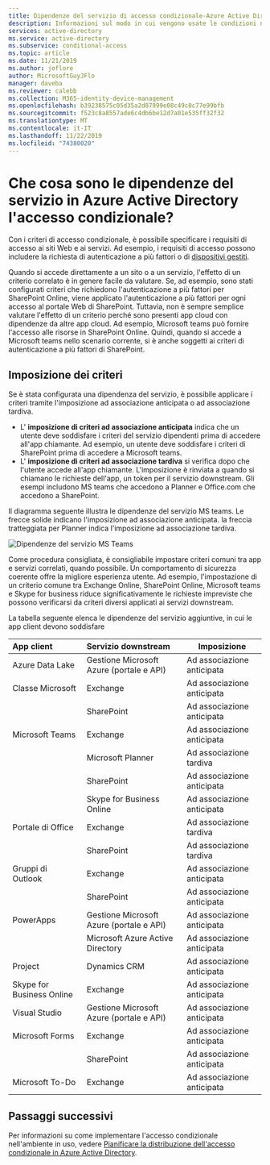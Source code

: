```yaml
---
title: Dipendenze del servizio di accesso condizionale-Azure Active Directory
description: Informazioni sul modo in cui vengono usate le condizioni nell'accesso condizionale Azure Active Directory per attivare un criterio.
services: active-directory
ms.service: active-directory
ms.subservice: conditional-access
ms.topic: article
ms.date: 11/21/2019
ms.author: joflore
author: MicrosoftGuyJFlo
manager: daveba
ms.reviewer: calebb
ms.collection: M365-identity-device-management
ms.openlocfilehash: b39238575c05d35a2d87999e08c49c0c77e99bfb
ms.sourcegitcommit: f523c8a8557ade6c4db6be12d7a01e535ff32f32
ms.translationtype: MT
ms.contentlocale: it-IT
ms.lasthandoff: 11/22/2019
ms.locfileid: "74380020"
---
```

# <a name="what-are-service-dependencies-in-azure-active-directory-conditional-access"></a>Che cosa sono le dipendenze del servizio in Azure Active Directory l'accesso condizionale? 

Con i criteri di accesso condizionale, è possibile specificare i requisiti di accesso ai siti Web e ai servizi. Ad esempio, i requisiti di accesso possono includere la richiesta di autenticazione a più fattori o di [dispositivi gestiti](require-managed-devices.md). 

Quando si accede direttamente a un sito o a un servizio, l'effetto di un criterio correlato è in genere facile da valutare. Se, ad esempio, sono stati configurati criteri che richiedono l'autenticazione a più fattori per SharePoint Online, viene applicato l'autenticazione a più fattori per ogni accesso al portale Web di SharePoint. Tuttavia, non è sempre semplice valutare l'effetto di un criterio perché sono presenti app cloud con dipendenze da altre app cloud. Ad esempio, Microsoft teams può fornire l'accesso alle risorse in SharePoint Online. Quindi, quando si accede a Microsoft teams nello scenario corrente, si è anche soggetti ai criteri di autenticazione a più fattori di SharePoint.   

## <a name="policy-enforcement"></a>Imposizione dei criteri 

Se è stata configurata una dipendenza del servizio, è possibile applicare i criteri tramite l'imposizione ad associazione anticipata o ad associazione tardiva. 

- L' **imposizione di criteri ad associazione anticipata** indica che un utente deve soddisfare i criteri del servizio dipendenti prima di accedere all'app chiamante. Ad esempio, un utente deve soddisfare i criteri di SharePoint prima di accedere a Microsoft teams. 
- L' **imposizione di criteri ad associazione tardiva** si verifica dopo che l'utente accede all'app chiamante. L'imposizione è rinviata a quando si chiamano le richieste dell'app, un token per il servizio downstream. Gli esempi includono MS teams che accedono a Planner e Office.com che accedono a SharePoint. 

Il diagramma seguente illustra le dipendenze del servizio MS teams. Le frecce solide indicano l'imposizione ad associazione anticipata. la freccia tratteggiata per Planner indica l'imposizione ad associazione tardiva. 

![Dipendenze del servizio MS Teams](./media/service-dependencies/01.png)

Come procedura consigliata, è consigliabile impostare criteri comuni tra app e servizi correlati, quando possibile. Un comportamento di sicurezza coerente offre la migliore esperienza utente. Ad esempio, l'impostazione di un criterio comune tra Exchange Online, SharePoint Online, Microsoft teams e Skype for business riduce significativamente le richieste impreviste che possono verificarsi da criteri diversi applicati ai servizi downstream. 

La tabella seguente elenca le dipendenze del servizio aggiuntive, in cui le app client devono soddisfare  

| App client         | Servizio downstream                          | Imposizione |
| :--                 | :--                                         | ---         | 
| Azure Data Lake     | Gestione Microsoft Azure (portale e API) | Ad associazione anticipata |
| Classe Microsoft | Exchange                                    | Ad associazione anticipata |
|                     | SharePoint                                  | Ad associazione anticipata |
| Microsoft Teams     | Exchange                                    | Ad associazione anticipata |
|                     | Microsoft Planner                                  | Ad associazione tardiva  |
|                     | SharePoint                                  | Ad associazione anticipata |
|                     | Skype for Business Online                   | Ad associazione anticipata |
| Portale di Office       | Exchange                                    | Ad associazione tardiva  |
|                     | SharePoint                                  | Ad associazione tardiva  |
| Gruppi di Outlook      | Exchange                                    | Ad associazione anticipata |
|                     | SharePoint                                  | Ad associazione anticipata |
| PowerApps           | Gestione Microsoft Azure (portale e API) | Ad associazione anticipata |
|                     | Microsoft Azure Active Directory              | Ad associazione anticipata |
| Project             | Dynamics CRM                                | Ad associazione anticipata |
| Skype for Business Online  | Exchange                                    | Ad associazione anticipata |
| Visual Studio       | Gestione Microsoft Azure (portale e API) | Ad associazione anticipata |
| Microsoft Forms     | Exchange                                    | Ad associazione anticipata |
|                     | SharePoint                                  | Ad associazione anticipata |
| Microsoft To-Do     | Exchange                                    | Ad associazione anticipata |

## <a name="next-steps"></a>Passaggi successivi

Per informazioni su come implementare l'accesso condizionale nell'ambiente in uso, vedere [Pianificare la distribuzione dell'accesso condizionale in Azure Active Directory](plan-conditional-access.md).
